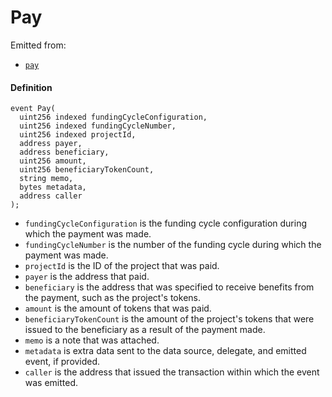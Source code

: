 # Pay

Emitted from:

* [`pay`](/docs/dev/v2/contracts/or-payment-terminals/or-abstract/jbpayoutredemptionpaymentterminal/write/pay.md)

#### Definition

```
event Pay(
  uint256 indexed fundingCycleConfiguration,
  uint256 indexed fundingCycleNumber,
  uint256 indexed projectId,
  address payer,
  address beneficiary,
  uint256 amount,
  uint256 beneficiaryTokenCount,
  string memo,
  bytes metadata,
  address caller
);
```

* `fundingCycleConfiguration` is the funding cycle configuration during which the payment was made.
* `fundingCycleNumber` is the number of the funding cycle during which the payment was made.
* `projectId` is the ID of the project that was paid.
* `payer` is the address that paid.
* `beneficiary` is the address that was specified to receive benefits from the payment, such as the project's tokens.
* `amount` is the amount of tokens that was paid.
* `beneficiaryTokenCount` is the amount of the project's tokens that were issued to the beneficiary as a result of the payment made.
* `memo` is a note that was attached.
* `metadata` is extra data sent to the data source, delegate, and emitted event, if provided.
* `caller` is the address that issued the transaction within which the event was emitted.
